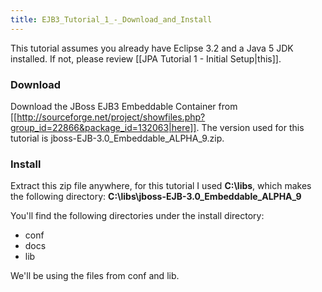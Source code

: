 ```yaml
---
title: EJB3_Tutorial_1_-_Download_and_Install
---
```

This tutorial assumes you already have Eclipse 3.2 and a Java 5 JDK installed. If not, please review [[JPA Tutorial 1 - Initial Setup|this]].

### Download
Download the JBoss EJB3 Embeddable Container from [[http://sourceforge.net/project/showfiles.php?group_id=22866&package_id=132063|here]]. The version used for this tutorial is jboss-EJB-3.0_Embeddable_ALPHA_9.zip.

### Install
Extract this zip file anywhere, for this tutorial I used **C:\libs**, which makes the following directory: **C:\libs\jboss-EJB-3.0_Embeddable_ALPHA_9**

You'll find the following directories under the install directory:
* conf
* docs
* lib

We'll be using the files from conf and lib.
